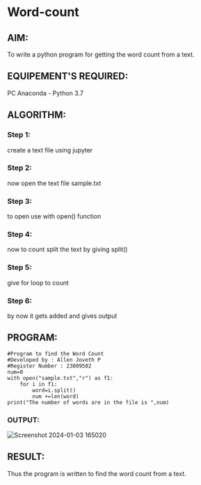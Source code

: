 # Word-count
## AIM:
To write a python program for getting the word count from a text.
## EQUIPEMENT'S REQUIRED: 
PC
Anaconda - Python 3.7
## ALGORITHM: 
### Step 1:
create a text file using jupyter
### Step 2: 
 now open the text file sample.txt
### Step 3: 
to open use with open() function
### Step 4:  
now to count split the text by giving split()
### Step 5: 
give for loop to count
### Step 6: 
by now it gets added and gives output
## PROGRAM:
```
#Program to find the Word Count
#Developed by : Allen Joveth P
#Register Number : 23009582
num=0
with open("sample.txt","r") as f1:
    for i in f1:
        word=i.split()
        num +=len(word)
print("The number of words are in the file is ",num)
```
### OUTPUT:

![Screenshot 2024-01-03 165020](https://github.com/allenjoveth/Word-count/assets/139422287/6ace0c67-bdfc-4916-8d65-95c1b194e90a)


## RESULT:
Thus the program is written to find the word count from a text.
